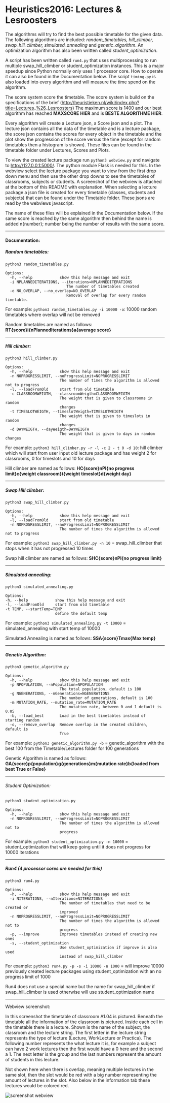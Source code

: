# Heuristics2016: Lectures & Lesroosters

The algorithms will try to find the best possible timetable for the given data.
The following algorithms are included: *random_timetables, hill_climber,
swap_hill_climber, simulated_annealing* and *genetic_algorithm*. An optimization
algorithm has also been written called *student_optimization*.

A script has been written called ```run4.py``` that uses multiprocessing to run multiple swap_hill_climber or student_optimization instances. This is a major speedup since Python normally only uses 1 processor core. How to operate it can also be found in the Documentation below. The script ```timing.py``` is also loaded into every algorithm and will measure the time spend on the algorithm.

The score system score the timetable. The score system is build on the specifications
of the brief (http://heuristieken.nl/wiki/index.php?title=Lectures_%26_Lesroosters)
The maximum score is 1400 and our best algorithm has reached **MAXSCORE HIER**
and is **BESTE ALGORITHME HIER**.


Every algorithm will create a Lecture json, a Score json and a plot. The lecture
json contains all the data of the timetable and is a lecture package, the score
json contains the scores for every object in the timetable and the plot show the progression of the score versus the time (except for random timetables then a histogram is shown). These files can be found in the timetable folder under Lectures, Scores and Plots.

To view the created lecture package run ```python3 webview.py``` and navigate to
http://127.0.0.1:5000/. The python module Flask is needed for this. In the
webview select the lecture package you want to view from the first drop down menu
and then use the other drop downs to see the timetables of classrooms, subjects
or students. A screenshot of the webview is attached at the bottom of this
README with explanation. When selecting a lecture package a json file is created for every timetable (classes, students and subjects) that can be found under the Timetable folder. These jsons are read by the webviews javascript.



The name of these files will be explained in the Documentation below. If the
same score is reached by the same algorithm then behind the name is added
n{number}; number being the number of results with the same score.

---

#### Documentation:

##### Random timetables:

```python3 random_timetables.py```

```
Options:
  -h, --help            show this help message and exit
  -i NPLANNEDITERATIONS, --iterations=NPLANNEDITERATIONS
                           The number of timetables created
  -o NO_OVERLAP, --no_overlap=NO_OVERLAP
                           Removal of overlap for every random timetable.
```

For example: ```python3 random_timetables.py -i 10000 -o```: 10000 random
timetables where overlap will not be removed

Random timetables are named as follows:
**RT{score}i{nPlannedIterations}a{average score}**

---

##### Hill climber:

```python3 hill_climber.py```

```
Options:
  -h, --help            show this help message and exit
  -n NOPROGRESSLIMIT, --noProgressLimit=NOPROGRESSLIMIT
                        The number of times the algorithm is allowed not to progress
  -l, --loadFromOld     start from old timetable
  -c CLASSROOMWEIGTH, --classroomWeigth=CLASSROOMWEIGTH
                        The weight that is given to classrooms in random
                        changes
  -t TIMESLOTWEIGTH, --timeslotWeigth=TIMESLOTWEIGTH
                        The weight that is given to timeslots in random
                        changes
  -d DAYWEIGTH, --dayWeigth=DAYWEIGTH
                        The weight that is given to days in random changes
```

For example: ```python3 hill_climber.py -r -l -c 2 - t 0 -d 10```: hill climber
which will start from user input old lecture package and has weight 2 for classrooms,
0 for timeslots and 10 for days

Hill climber are named as follows:
**HC{score}nPl{no progress limit}c{weight classroom}t{weight timeslot}d{weight day}**

---

##### Swap Hill climber:

```python3 swap_hill_climber.py```

```
Options:
  -h, --help            show this help message and exit
  -l, --loadFromOld     start from old timetable
  -n NOPROGRESSLIMIT, --noProgressLimit=NOPROGRESSLIMIT
                        The number of times the algorithm is allowed not to progress
```

For example: ```python3 swap_hill_climber.py -n 10``` = swap_hill_climber that
stops when it has not progressed 10 times

Swap hill climber are named as follows:
**SHC{score}nPl{no progress limit}**

---

##### Simulated annealing:

```python3 simulated_annealing.py```

```
Options:
-h, --help            show this help message and exit
-l, --loadFromOld     start from old timetable
-t TEMP, --startTemp=TEMP
                      define the default temp
```

For example: ```python3 simulated_annealing.py -t 10000``` = simulated_annealing
with start temp of 10000

Simulated Annealing is named as follows:
**SSA{score}Tmax{Max temp}**

---

##### Genetic Algorithm:

```python3 genetic_algorithm.py```

```
Options:
  -h, --help            show this help message and exit
  -p NPOPULATION, --nPopulation=NPOPULATION
                        The total population, default is 100
  -g NGENERATIONS, --nGenerations=NGENERATIONS
                        The number of generations, default is 100
  -m MUTATION_RATE, --mutation_rate=MUTATION_RATE
                        The mutation rate, between 0 and 1 default is 0.05
  -b, --load_best       Load in the best timetables instead of starting random
  -o, --remove_overlap  Remove overlap in the created children, default is
                        True
```

For example: ```python3 genetic_algorithm.py -b``` =  genetic_algorithm with
the best 100 from the Timetable/Lectures folder for 100 generations

Genetic Algorithm is named as follows:
**GA{score}p{population}g{generations}m{mutation rate}b{loaded from best True or False}**

---

###### Student Optimization:

```python3 student_optimization.py```

```
Options:
  -h, --help            show this help message and exit
  -n NOPROGRESSLIMIT, --noProgressLimit=NOPROGRESSLIMIT
                        The number of times the algorithm is allowed not to
                        progress
```

For example: ```python3 student_optimization.py -n 10000``` = student_optimization
that will keep going until it does not progress for 10000 iterations

---

##### Run4 (4 processor cores are needed for this)

```python3 run4.py```

```
Options:
  -h, --help            show this help message and exit
  -i NITERATIONS, --nIterations=NITERATIONS
                        The number of timetables that need to be created or
                        improved
  -n NOPROGRESSLIMIT, --noProgressLimit=NOPROGRESSLIMIT
                        The number of times the algorithm is allowed not to
                        progress
  -p, --improve         Improves timetables instead of creating new ones
  -s, --student_optimization
                        Use student_optimization if improve is also used
                        instead of swap_hill_climber

```
For example: ```python3 run4.py -p -s -i 10000 -n 1000``` = will improve 10000 previously created lecture packages using student_optimization with an no progress limit of 1000  

Run4 does not use a special name but the name for swap_hill_climber if swap_hill_climber is used otherwise will use student_optimization name


---


Webview screenshot:

In this screenshot the timetable of classroom A1.04 is pictured. Beneath the timetable all the information of the classroom is pictured. Inside each cell in the timetable there is a lecture. Shown is the name of the subject, the classroom and the lecture string. The first letter in the lecture string represents the type of lecture (Lecture, WorkLecture or Practica). The following number represents the what lecture it is, for example a subject can have 2 work lectures then the first would have a 0 here and the second a 1. The next letter is the group and the last numbers represent the amount of students in this lecture.

Not shown here when there is overlap, meaning multiple lectures in the same slot, then the slot would be red with a big number representing the amount of lectures in the slot. Also below in the information tab these lectures would be colored red.

![](https://raw.githubusercontent.com/MangoDream1/Heuristics2016/master/screenshots/webview_example.png "screenshot webview")
